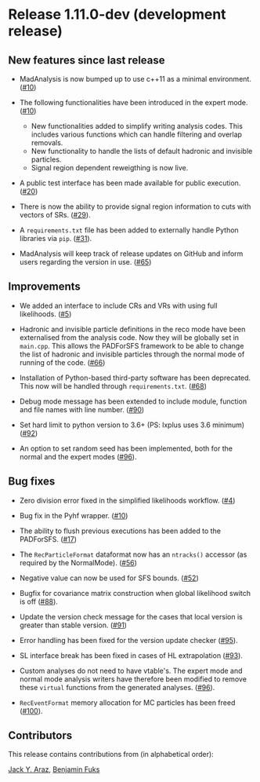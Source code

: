 # Release 1.11.0-dev (development release)

## New features since last release

 * MadAnalysis is now bumped up to use c++11 as a minimal environment.
   ([#10](https://github.com/MadAnalysis/madanalysis5/pull/10))

 * The following functionalities have been introduced in the expert mode.
   ([#10](https://github.com/MadAnalysis/madanalysis5/pull/10))
   * New functionalities added to simplify writing analysis codes. This includes
     various functions which can handle filtering and overlap removals.
   * New functionality to handle the lists of default hadronic and invisible
     particles.
   * Signal region dependent reweigthing is now live.

 * A public test interface has been made available for public execution.
   ([#20](https://github.com/MadAnalysis/madanalysis5/pull/20))

 * There is now the ability to provide signal region information to cuts with
   vectors of SRs.
   ([#29](https://github.com/MadAnalysis/madanalysis5/pull/29)).

 * A `requirements.txt` file has been added to externally handle Python
   libraries via `pip`.
   ([#31](https://github.com/MadAnalysis/madanalysis5/pull/31)).

 * MadAnalysis will keep track of release updates on GitHub and inform users
   regarding the version in use. 
   ([#65](https://github.com/MadAnalysis/madanalysis5/pull/65))

## Improvements
 * We added an interface to include CRs and VRs with using full likelihoods.
   ([#5](https://github.com/MadAnalysis/madanalysis5/pull/5))
 
 * Hadronic and invisible particle definitions in the reco mode have been externalised
   from the analysis code. Now they will be globally set in `main.cpp`. This allows the
   PADForSFS framework to be able to change the list of hadronic and invisible 
   particles through the normal mode of running of the code. 
   ([#66](https://github.com/MadAnalysis/madanalysis5/pull/66))

 * Installation of Python-based third-party software has been deprecated. 
   This now will be handled through `requirements.txt`.
   ([#68](https://github.com/MadAnalysis/madanalysis5/pull/68))

 * Debug mode message has been extended to include module, function and file names 
   with line number. ([#90](https://github.com/MadAnalysis/madanalysis5/pull/90))
 
 * Set hard limit to python version to 3.6+ (PS: lxplus uses 3.6 minimum)
   ([#92](https://github.com/MadAnalysis/madanalysis5/pull/92))

 * An option to set random seed has been implemented, both for the normal and the expert modes
   ([#96](https://github.com/MadAnalysis/madanalysis5/pull/96)).

## Bug fixes
 * Zero division error fixed in the simplified likelihoods workflow.
   ([#4](https://github.com/MadAnalysis/madanalysis5/pull/4))

 * Bug fix in the Pyhf wrapper.
   ([#10](https://github.com/MadAnalysis/madanalysis5/pull/10))

 * The ability to flush previous executions has been added to the PADForSFS.
   ([#17](https://github.com/MadAnalysis/madanalysis5/pull/17))

 * The `RecParticleFormat` dataformat now has an `ntracks()` accessor (as
   required by the NormalMode).
   ([#56](https://github.com/MadAnalysis/madanalysis5/pull/56))

 * Negative value can now be used for SFS bounds.
   ([#52](https://github.com/MadAnalysis/madanalysis5/pull/52))

 * Bugfix for covariance matrix construction when global likelihood switch is off
   ([#88](https://github.com/MadAnalysis/madanalysis5/pull/88)).

 * Update the version check message for the cases that local version is greater
   than stable version. ([#91](https://github.com/MadAnalysis/madanalysis5/pull/91))
 * Error handling has been fixed for the version update checker
   ([#95](https://github.com/MadAnalysis/madanalysis5/pull/95)).

 * SL interface break has been fixed in cases of HL extrapolation
   ([#93](https://github.com/MadAnalysis/madanalysis5/pull/93)).

 * Custom analyses do not need to have vtable's. The expert mode and normal mode
   analysis writers have therefore been modified to remove these `virtual` functions
   from the generated analyses.
   ([#96](https://github.com/MadAnalysis/madanalysis5/pull/96)).

 * `RecEventFormat` memory allocation for MC particles has been freed
   ([#100](https://github.com/MadAnalysis/madanalysis5/pull/100)).

## Contributors

This release contains contributions from (in alphabetical order):

[Jack Y. Araz](https://github.com/jackaraz), [Benjamin Fuks](https://github.com/bfuks)
